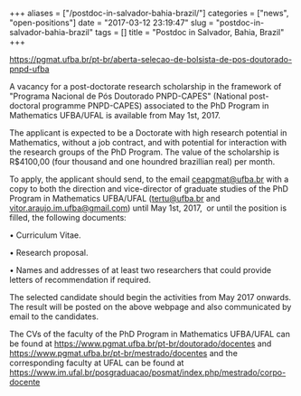 +++
aliases = ["/postdoc-in-salvador-bahia-brazil/"]
categories = ["news", "open-positions"]
date = "2017-03-12 23:19:47"
slug = "postdoc-in-salvador-bahia-brazil"
tags = []
title = "Postdoc in Salvador, Bahia, Brazil"
+++

<https://pgmat.ufba.br/pt-br/aberta-selecao-de-bolsista-de-pos-doutorado-pnpd-ufba>

A vacancy for a post-doctorate research scholarship in the framework of
"Programa Nacional de Pós Doutorado PNPD-CAPES" (National post-doctoral
programme PNPD-CAPES) associated to the PhD Program in Mathematics
UFBA/UFAL is available from May 1st, 2017.

The applicant is expected to be a Doctorate with high research potential
in Mathematics, without a job contract, and with potential for
interaction with the research groups of the PhD Program. The value of
the scholarship is R$4100,00 (four thousand and one houndred brazillian
real) per month.

To apply, the applicant should send, to the email [ceapgmat@ufba.br](mailto:ceapgmat@ufba.br)
with a copy to both the direction and vice-director of graduate studies
of the PhD Program in Mathematics UFBA/UFAL ([tertu@ufba.br](mailto:tertu@ufba.br) and
[vitor.araujo.im.ufba@gmail.com](mailto:vitor.araujo.im.ufba@gmail.com)) until May 1st, 2017,  or until the
position is filled, the following documents:

• Curriculum Vitae.

• Research proposal.

• Names and addresses of at least two researchers that could provide
letters of recommendation if required.

The selected candidate should begin the activities from May 2017
onwards. The result will be posted on the above webpage and also
communicated by email to the candidates.

The CVs of the faculty of the PhD Program in Mathematics UFBA/UFAL can
be found at <https://www.pgmat.ufba.br/pt-br/doutorado/docentes> and
<https://www.pgmat.ufba.br/pt-br/mestrado/docentes> and the corresponding
faculty at UFAL can be found at
<https://www.im.ufal.br/posgraduacao/posmat/index.php/mestrado/corpo-docente>

 
